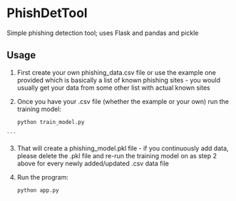 # PhishDetTool
Simple phishing detection tool; uses Flask and pandas and pickle

## Usage
  1. First create your own phishing_data.csv file or use the example one provided which is basically a list of known phishing sites - you would usually get your data from some other list with actual known sites
     
  2. Once you have your .csv file (whether the example or your own) run the training model:
     ```bash
     python train_model.py
    ```
  3. That will create a phishing_model.pkl file - if you continuously add data, please delete the .pkl file and re-run the training model on as step 2 above for every newly added/updated .csv data file
  
  4. Run the program:
     ```bash
     python app.py
     ```
